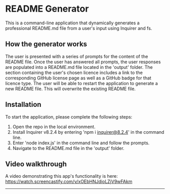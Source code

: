 # README Generator

This is a command-line application that dynamically generates a professional README.md file from a user's input using Inquirer and fs.

## How the generator works

The user is presented with a series of prompts for the content of the README file. Once the user has answered all prompts, the user responses are populated into a README.md file located in the 'output' folder. The section containing the user's chosen licence includes a link to the corresponding GitHub license page as well as a GitHub badge for that licence type. The user will be able to restart the application to generate a new README file. This will overwrite the existing README file.

## Installation

To start the application, please complete the following steps:

1. Open the repo in the local environment.
2. Install Inquirer v8.2.4 by entering 'npm i inquirer@8.2.4' in the command line.
3. Enter 'node index.js' in the command line and follow the prompts.
4. Navigate to the README.md file in the 'output' folder.

## Video walkthrough

A video demonstrating this app's functionality is here: https://watch.screencastify.com/v/xOEbHNJdioLZjV9wFAkm

---